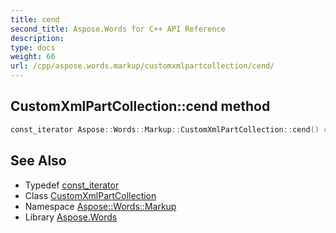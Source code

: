```yaml
---
title: cend
second_title: Aspose.Words for C++ API Reference
description: 
type: docs
weight: 66
url: /cpp/aspose.words.markup/customxmlpartcollection/cend/
---
```

## CustomXmlPartCollection::cend method




```cpp
const_iterator Aspose::Words::Markup::CustomXmlPartCollection::cend() const noexcept
```

## See Also

* Typedef [const_iterator](../const_iterator/)
* Class [CustomXmlPartCollection](../)
* Namespace [Aspose::Words::Markup](../../)
* Library [Aspose.Words](../../../)
